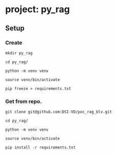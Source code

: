 # project: py_rag

## Setup 

### Create

`mkdir py_rag`

`cd py_rag/`

`python -m venv venv`

`source venv/bin/activate`

`pip freeze > requirements.txt`

### Get from repo.

`git clone git@github.com:DSI-VD/poc_rag_blv.git`

`cd py_rag/`

`python -m venv venv`

`source venv/bin/activate`

`pip install -r requirements.txt`

